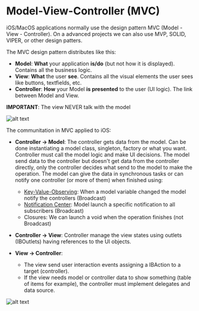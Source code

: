 # Model-View-Controller (MVC)

iOS/MacOS applications normally use the design pattern MVC (Model - View - Controller). 
On a advanced projects we can also use MVP, SOLID, VIPER, or other design patters.

The MVC design pattern distributes like this: 

* **Model**: __What__ your application __is/do__ (but not how it is displayed). Contains all the business logic. 
* **View**: __What__ the user __see__. Contains all the visual elements the user sees like buttons, textfields, etc.
* **Controller**: __How__ your Model __is presented__ to the user (UI logic). The link between Model and View.

**IMPORTANT**: The view NEVER talk with the model

![alt text][MVC1]

The communitation in MVC applied to iOS:

* **Controller -> Model**: The controller gets data from the model. Can be done instantiating a model class, singleton, factory or what you want. 
  Controller must call the model logic and make UI decisions. The model send data to the controller but doesn't get data from the controller directly, only the controller decides what send to the model to make the operation.
  The model can give the data in synchronous tasks or can notify one controller (or more of them) when finished using:
  * [Key-Value-Observing][KVO]: When a model variable changed the model notify the controllers (Broadcast)
  * [Notification Center][NotificationCenter]: Model launch a specific notification to all subscribers (Broadcast)
  * Closures: We can launch a void when the operation finishes (not Broadcast)

* **Controller -> View**: Controller manage the view states using outlets (IBOutlets) having references to the UI objects.
  
* **View -> Controller**: 
  * The view send user interaction events assigning a IBAction to a target (controller). 
  * If the view needs model or controller data to show something (table of items for example), the controller must implement delegates and data source.

![alt text][MVC2]

[MVC1]: https://github.com/esanchezaltran/iOS-workshop/blob/master/Images/MVC1.png "MVC Initial"
[MVC2]: https://github.com/esanchezaltran/iOS-workshop/blob/master/Images/MVC2.png "MVC Complete"
[KVO]: https://developer.apple.com/library/content/documentation/Cocoa/Conceptual/KeyValueObserving/KeyValueObserving.html "KVO"
[NotificationCenter]: https://developer.apple.com/reference/foundation/nsnotificationcenter: "Notification Center"


